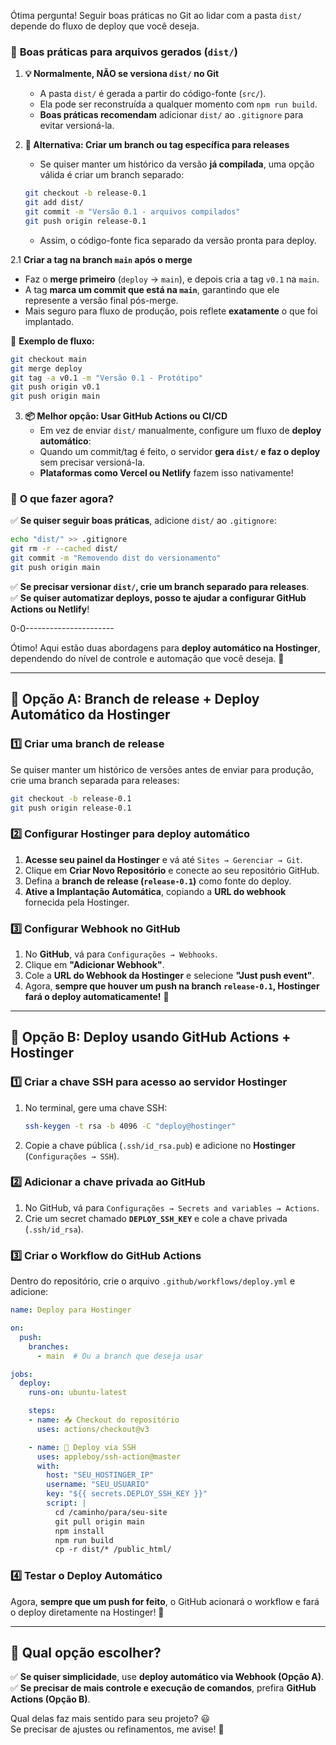 Ótima pergunta! Seguir boas práticas no Git ao lidar com a pasta `dist/` depende do fluxo de deploy que você deseja.

### 🔹 **Boas práticas para arquivos gerados (`dist/`)**
1. **💡 Normalmente, NÃO se versiona `dist/` no Git**  
   - A pasta `dist/` é gerada a partir do código-fonte (`src/`).  
   - Ela pode ser reconstruída a qualquer momento com `npm run build`.  
   - **Boas práticas recomendam** adicionar `dist/` ao `.gitignore` para evitar versioná-la.

2. **🚀 Alternativa: Criar um branch ou tag específica para releases**
   - Se quiser manter um histórico da versão **já compilada**, uma opção válida é criar um branch separado:
   ```sh
   git checkout -b release-0.1
   git add dist/
   git commit -m "Versão 0.1 - arquivos compilados"
   git push origin release-0.1
   ```
   - Assim, o código-fonte fica separado da versão pronta para deploy.

2.1 **Criar a tag na branch `main` após o merge**
- Faz o **merge primeiro** (`deploy` → `main`), e depois cria a tag `v0.1` na `main`.
- A tag **marca um commit que está na `main`**, garantindo que ele represente a versão final pós-merge.
- Mais seguro para fluxo de produção, pois reflete **exatamente** o que foi implantado.

📌 **Exemplo de fluxo:**  
```sh
git checkout main
git merge deploy
git tag -a v0.1 -m "Versão 0.1 - Protótipo"
git push origin v0.1
git push origin main
```

3. **📦 Melhor opção: Usar GitHub Actions ou CI/CD**
   - Em vez de enviar `dist/` manualmente, configure um fluxo de **deploy automático**:
   - Quando um commit/tag é feito, o servidor **gera `dist/` e faz o deploy** sem precisar versioná-la.
   - **Plataformas como Vercel ou Netlify** fazem isso nativamente!

### 🔹 **O que fazer agora?**
✅ **Se quiser seguir boas práticas**, adicione `dist/` ao `.gitignore`:  
   ```sh
   echo "dist/" >> .gitignore
   git rm -r --cached dist/
   git commit -m "Removendo dist do versionamento"
   git push origin main
   ```
✅ **Se precisar versionar `dist/`, crie um branch separado para releases**.  
✅ **Se quiser automatizar deploys, posso te ajudar a configurar GitHub Actions ou Netlify**!  

0-0----------------------

Ótimo! Aqui estão duas abordagens para **deploy automático na Hostinger**, dependendo do nível de controle e automação que você deseja. 🚀  

---

## **🔹 Opção A: Branch de release + Deploy Automático da Hostinger**  

### **1️⃣ Criar uma branch de release**  
Se quiser manter um histórico de versões antes de enviar para produção, crie uma branch separada para releases:  
```sh
git checkout -b release-0.1
git push origin release-0.1
```

### **2️⃣ Configurar Hostinger para deploy automático**  
1. **Acesse seu painel da Hostinger** e vá até `Sites → Gerenciar → Git`.  
2. Clique em **Criar Novo Repositório** e conecte ao seu repositório GitHub.  
3. Defina a **branch de release (`release-0.1`)** como fonte do deploy.  
4. **Ative a Implantação Automática**, copiando a **URL do webhook** fornecida pela Hostinger.  

### **3️⃣ Configurar Webhook no GitHub**  
1. No **GitHub**, vá para `Configurações → Webhooks`.  
2. Clique em **"Adicionar Webhook"**.  
3. Cole a **URL do Webhook da Hostinger** e selecione **"Just push event"**.  
4. Agora, **sempre que houver um push na branch `release-0.1`, Hostinger fará o deploy automaticamente!** 🎉  

---

## **🔹 Opção B: Deploy usando GitHub Actions + Hostinger**  

### **1️⃣ Criar a chave SSH para acesso ao servidor Hostinger**  
1. No terminal, gere uma chave SSH:  
   ```sh
   ssh-keygen -t rsa -b 4096 -C "deploy@hostinger"
   ```
2. Copie a chave pública (`.ssh/id_rsa.pub`) e adicione no **Hostinger** (`Configurações → SSH`).  

### **2️⃣ Adicionar a chave privada ao GitHub**  
1. No GitHub, vá para `Configurações → Secrets and variables → Actions`.  
2. Crie um secret chamado **`DEPLOY_SSH_KEY`** e cole a chave privada (`.ssh/id_rsa`).  

### **3️⃣ Criar o Workflow do GitHub Actions**  
Dentro do repositório, crie o arquivo `.github/workflows/deploy.yml` e adicione:  

```yaml
name: Deploy para Hostinger

on:
  push:
    branches:
      - main  # Ou a branch que deseja usar

jobs:
  deploy:
    runs-on: ubuntu-latest

    steps:
    - name: 📥 Checkout do repositório
      uses: actions/checkout@v3

    - name: 🚀 Deploy via SSH
      uses: appleboy/ssh-action@master
      with:
        host: "SEU_HOSTINGER_IP"
        username: "SEU_USUARIO"
        key: "${{ secrets.DEPLOY_SSH_KEY }}"
        script: |
          cd /caminho/para/seu-site
          git pull origin main
          npm install
          npm run build
          cp -r dist/* /public_html/
```

### **4️⃣ Testar o Deploy Automático**  
Agora, **sempre que um push for feito**, o GitHub acionará o workflow e fará o deploy diretamente na Hostinger! 🚀  

---

## **📌 Qual opção escolher?**
✅ **Se quiser simplicidade**, use **deploy automático via Webhook (Opção A)**.  
✅ **Se precisar de mais controle e execução de comandos**, prefira **GitHub Actions (Opção B)**.  

Qual delas faz mais sentido para seu projeto? 😃  
Se precisar de ajustes ou refinamentos, me avise! 🚀  

